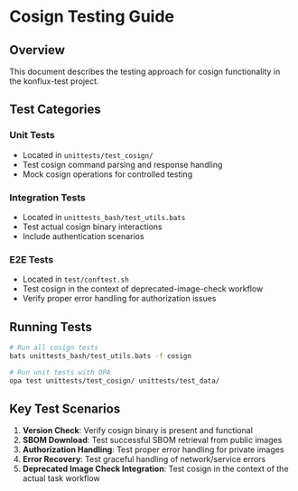 # Cosign Testing Guide

## Overview
This document describes the testing approach for cosign functionality in the konflux-test project.

## Test Categories

### Unit Tests
- Located in `unittests/test_cosign/`
- Test cosign command parsing and response handling
- Mock cosign operations for controlled testing

### Integration Tests  
- Located in `unittests_bash/test_utils.bats`
- Test actual cosign binary interactions
- Include authentication scenarios

### E2E Tests
- Located in `test/conftest.sh`
- Test cosign in the context of deprecated-image-check workflow
- Verify proper error handling for authorization issues

## Running Tests

```bash
# Run all cosign tests
bats unittests_bash/test_utils.bats -f cosign

# Run unit tests with OPA
opa test unittests/test_cosign/ unittests/test_data/
```

## Key Test Scenarios

1. **Version Check**: Verify cosign binary is present and functional
2. **SBOM Download**: Test successful SBOM retrieval from public images
3. **Authorization Handling**: Test proper error handling for private images
4. **Error Recovery**: Test graceful handling of network/service errors
5. **Deprecated Image Check Integration**: Test cosign in the context of the actual task workflow